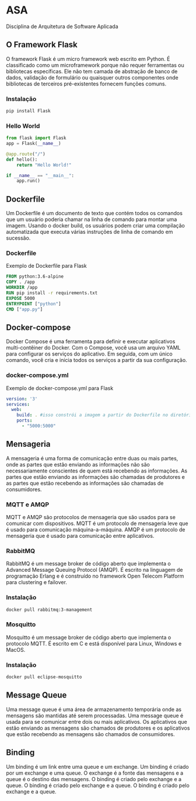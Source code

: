 # ASA

Disciplina de Arquitetura de Software Aplicada

## O Framework Flask

O framework Flask é um micro framework web escrito em Python. É classificado como um microframework porque não requer ferramentas ou bibliotecas específicas. Ele não tem camada de abstração de banco de dados, validação de formulário ou quaisquer outros componentes onde bibliotecas de terceiros pré-existentes fornecem funções comuns.

### Instalação

```bash
pip install Flask
```

### Hello World

```python
from flask import Flask
app = Flask(__name__)

@app.route("/")
def hello():
    return "Hello World!"

if __name__ == "__main__":
    app.run()
```

## Dockerfile

Um Dockerfile é um documento de texto que contém todos os comandos que um usuário poderia chamar na linha de comando para montar uma imagem. Usando o docker build, os usuários podem criar uma compilação automatizada que executa várias instruções de linha de comando em sucessão.

### Dockerfile
Exemplo de Dockerfile para Flask

```dockerfile
FROM python:3.6-alpine
COPY . /app
WORKDIR /app
RUN pip install -r requirements.txt
EXPOSE 5000
ENTRYPOINT ["python"]
CMD ["app.py"]
```

## Docker-compose

Docker Compose é uma ferramenta para definir e executar aplicativos multi-contêiner do Docker. Com o Compose, você usa um arquivo YAML para configurar os serviços do aplicativo. Em seguida, com um único comando, você cria e inicia todos os serviços a partir da sua configuração.

### docker-compose.yml

Exemplo de docker-compose.yml para Flask

```yaml
version: '3'
services:
  web:
    build: . #isso constrói a imagem a partir do Dockerfile no diretório atual
    ports:
      - "5000:5000"
```

## Mensageria

A mensageria é uma forma de comunicação entre duas ou mais partes, onde as partes que estão enviando as informações não são necessariamente conscientes de quem está recebendo as informações. As partes que estão enviando as informações são chamadas de produtores e as partes que estão recebendo as informações são chamadas de consumidores.

### MQTT e AMQP

MQTT e AMQP são protocolos de mensageria que são usados para se comunicar com dispositivos. MQTT é um protocolo de mensageria leve que é usado para comunicação máquina-a-máquina. AMQP é um protocolo de mensageria que é usado para comunicação entre aplicativos.

### RabbitMQ

RabbitMQ é um message broker de código aberto que implementa o Advanced Message Queuing Protocol (AMQP). É escrito na linguagem de programação Erlang e é construído no framework Open Telecom Platform para clustering e failover.

### Instalação

```bash
docker pull rabbitmq:3-management
```

### Mosquitto

Mosquitto é um message broker de código aberto que implementa o protocolo MQTT. É escrito em C e está disponível para Linux, Windows e MacOS.

### Instalação

```bash
docker pull eclipse-mosquitto
```

## Message Queue

Uma message queue é uma área de armazenamento temporária onde as mensagens são mantidas até serem processadas. Uma message queue é usada para se comunicar entre dois ou mais aplicativos. Os aplicativos que estão enviando as mensagens são chamados de produtores e os aplicativos que estão recebendo as mensagens são chamados de consumidores.

## Binding

Um binding é um link entre uma queue e um exchange. Um binding é criado por um exchange e uma queue. O exchange é a fonte das mensagens e a queue é o destino das mensagens. O binding é criado pelo exchange e a queue. O binding é criado pelo exchange e a queue. O binding é criado pelo exchange e a queue.

